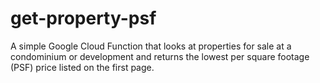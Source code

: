 # get-property-psf
A simple Google Cloud Function that looks at properties for sale at a 
condominium or development and returns the lowest per square footage (PSF)
price listed on the first page.
